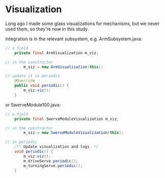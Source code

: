 # Visualization

Long ago I made some glass visualizations for mechanisms, but
we never used them, so they're now in this study.

Integration is in the relevant subsystem, e.g. ArmSubsystem.java:

```java
// a field
    private final ArmVisualization m_viz;

// in the constructor
        m_viz = new ArmVisualization(this);

// update it in periodic
    @Override
    public void periodic() {
        m_viz.viz();
    }

```

or SwerveModule100.java:

```java
// a field
    private final SwerveModuleVisualization m_viz;

// in the constructor
        m_viz = new SwerveModuleVisualization(this);

// in periodic
    /** Update visualization and logs. */
    void periodic() {
        m_viz.viz();
        m_driveServo.periodic();
        m_turningServo.periodic();
    }


```